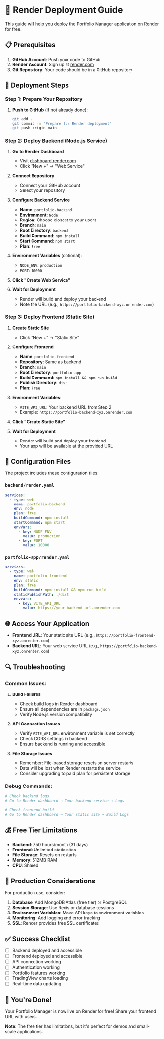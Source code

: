 # 🚀 Render Deployment Guide

This guide will help you deploy the Portfolio Manager application on Render for free.

## 📋 Prerequisites

1. **GitHub Account**: Push your code to GitHub
2. **Render Account**: Sign up at [render.com](https://render.com)
3. **Git Repository**: Your code should be in a GitHub repository

## 🎯 Deployment Steps

### Step 1: Prepare Your Repository

1. **Push to GitHub** (if not already done):
   ```bash
   git add .
   git commit -m "Prepare for Render deployment"
   git push origin main
   ```

### Step 2: Deploy Backend (Node.js Service)

1. **Go to Render Dashboard**
   - Visit [dashboard.render.com](https://dashboard.render.com)
   - Click "New +" → "Web Service"

2. **Connect Repository**
   - Connect your GitHub account
   - Select your repository

3. **Configure Backend Service**
   - **Name**: `portfolio-backend`
   - **Environment**: `Node`
   - **Region**: Choose closest to your users
   - **Branch**: `main`
   - **Root Directory**: `backend`
   - **Build Command**: `npm install`
   - **Start Command**: `npm start`
   - **Plan**: `Free`

4. **Environment Variables** (optional):
   - `NODE_ENV`: `production`
   - `PORT`: `10000`

5. **Click "Create Web Service"**

6. **Wait for Deployment**
   - Render will build and deploy your backend
   - Note the URL (e.g., `https://portfolio-backend-xyz.onrender.com`)

### Step 3: Deploy Frontend (Static Site)

1. **Create Static Site**
   - Click "New +" → "Static Site"

2. **Configure Frontend**
   - **Name**: `portfolio-frontend`
   - **Repository**: Same as backend
   - **Branch**: `main`
   - **Root Directory**: `portfolio-app`
   - **Build Command**: `npm install && npm run build`
   - **Publish Directory**: `dist`
   - **Plan**: `Free`

3. **Environment Variables**:
   - `VITE_API_URL`: Your backend URL from Step 2
   - Example: `https://portfolio-backend-xyz.onrender.com`

4. **Click "Create Static Site"**

5. **Wait for Deployment**
   - Render will build and deploy your frontend
   - Your app will be available at the provided URL

## 🔧 Configuration Files

The project includes these configuration files:

### `backend/render.yaml`
```yaml
services:
  - type: web
    name: portfolio-backend
    env: node
    plan: free
    buildCommand: npm install
    startCommand: npm start
    envVars:
      - key: NODE_ENV
        value: production
      - key: PORT
        value: 10000
```

### `portfolio-app/render.yaml`
```yaml
services:
  - type: web
    name: portfolio-frontend
    env: static
    plan: free
    buildCommand: npm install && npm run build
    staticPublishPath: ./dist
    envVars:
      - key: VITE_API_URL
        value: https://your-backend-url.onrender.com
```

## 🌐 Access Your Application

- **Frontend URL**: Your static site URL (e.g., `https://portfolio-frontend-xyz.onrender.com`)
- **Backend URL**: Your web service URL (e.g., `https://portfolio-backend-xyz.onrender.com`)

## 🔍 Troubleshooting

### Common Issues:

1. **Build Failures**
   - Check build logs in Render dashboard
   - Ensure all dependencies are in `package.json`
   - Verify Node.js version compatibility

2. **API Connection Issues**
   - Verify `VITE_API_URL` environment variable is set correctly
   - Check CORS settings in backend
   - Ensure backend is running and accessible

3. **File Storage Issues**
   - Remember: File-based storage resets on server restarts
   - Data will be lost when Render restarts the service
   - Consider upgrading to paid plan for persistent storage

### Debug Commands:

```bash
# Check backend logs
# Go to Render dashboard → Your backend service → Logs

# Check frontend build
# Go to Render dashboard → Your static site → Build Logs
```

## 💰 Free Tier Limitations

- **Backend**: 750 hours/month (31 days)
- **Frontend**: Unlimited static sites
- **File Storage**: Resets on restarts
- **Memory**: 512MB RAM
- **CPU**: Shared

## 🚀 Production Considerations

For production use, consider:

1. **Database**: Add MongoDB Atlas (free tier) or PostgreSQL
2. **Session Storage**: Use Redis or database sessions
3. **Environment Variables**: Move API keys to environment variables
4. **Monitoring**: Add logging and error tracking
5. **SSL**: Render provides free SSL certificates

## ✅ Success Checklist

- [ ] Backend deployed and accessible
- [ ] Frontend deployed and accessible
- [ ] API connection working
- [ ] Authentication working
- [ ] Portfolio features working
- [ ] TradingView charts loading
- [ ] Real-time data updating

## 🎉 You're Done!

Your Portfolio Manager is now live on Render for free! Share your frontend URL with users.

**Note**: The free tier has limitations, but it's perfect for demos and small-scale applications. 